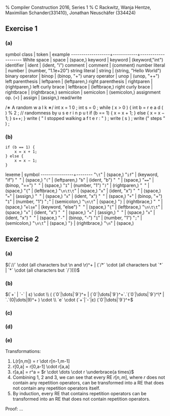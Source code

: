 % Compiler Construction 2016, Series 1
% C Rackwitz, Wanja Hentze, Maximilian Schander(331410), Jonathan Neuschäfer (334424)


## Exercise 1
<!--
   Give a complete list of the symbol classes and corresponding tokens
   needed for the lexical analysis of our programming language WHILE. Recall
   that WHILE captures (integer) variable declarations, assignments, arithmetic
   operations, conditional branches, loops, basic I/O (read and write) and
   Java-style comments.
-->

### (a)

symbol class       | token      | example
-------------------+------------+--------------------
White space        | space      | (space,)
keyword            | keyword    | (keyword,"int")
identifier         | ident      | (ident, "i")
comment            | comment    | (comment)
number literal     | number     | (number, "1.1e+20")
string literal     | string     | (string, "Hello World")
binary operator    | binop      | (binop, "+")
unary operator     | unop       | (unop, "++")
left parenthesis   | leftparen  | (leftparen,)
right parenthesis  | rightparen | (rightparen,)
left curly brace   | leftbrace  | (leftbrace,)
right curly brace  | rightbrace | (rightbrace,)
semicolon          | semicolon  | (semicolon,)
assignment op. (=) | assign     | (assign,)
read/write


/∗ A random w a l k ∗/
int x = 1 0 ;
int s = 0 ;
while ( x > 0 ) {
	int b = r e a d ( ) % 2 ; // randomness by u s e r i n p u t
	if (b == 1) {
		x = x + 1;
	} else {
		x = x − 1;
	}
	s++;
}
write ( " I stopped walking a f t e r : " ) ;
write ( s ) ;
write (" steps " ) ;

### (b)

	if (b == 1) {
		x = x + 1;
	} else {
		x = x − 1;
	}

lexeme          | symbol
----------------+--------
"`\t`"          | (space,)
"`if`"          | (keyword, "if")
"` `"           | (space,)
"`(`"           | (leftparen,)
"`b`"           | (ident, "b")
"` `"           | (space,)
"`==`"          | (binop, "==")
"` `"           | (space,)
"`1`"           | (number, "1")
"`)`"           | (rightparen,)
"` `"           | (space,)
"`{`"           | (leftbrace,)
"`\n\t\t`"      | (space,)
"`x`"           | (ident, "x")
"` `"           | (space,)
"`=`"           | (assign,)
"` `"           | (space,)
"`x`"           | (ident, "x")
"` `"           | (space,)
"`+`"           | (binop, "+")
"`1`"           | (number, "1")
"`;`"           | (semicolon,)
"`\n\t`"        | (space,)
"`}`            | (rightbrace,)
"` `"           | (space,)
"`else`"        | (keyword, "else")
"` `"           | (space,)
"`{`"           | (leftbrace,)
"`\n\t\t`"      | (space,)
"`x`"           | (ident, "x")
"` `"           | (space,)
"`=`"           | (assign,)
"` `"           | (space,)
"`x`"           | (ident, "x")
"` `"           | (space,)
"`-`"           | (binop, "-")
"`1`"           | (number, "1")
"`;`"           | (semicolon,)
"`\n\t`"        | (space,)
"`}`            | (rightbrace,)
"`\n`"          | (space,)


## Exercise 2

### (a)

$(`//` \cdot (all characters but \n and \r)^+ | (`/*` \cdot (all characters but `*` | `*` \cdot (all characters but `/`))))$

<!-- ^ TODO: review -->

### (b)

<!--
(b) Provide a regular expression capturing numbers in scientific notation, e.g. -17.42e+23. To be more
precise, a number in scientific notation consists of a floating point number with an optional sign
followed by e followed by an integer number which may be preceded by an optional sign. In case
the floating point number is an integer, the dot may be omitted. Furthermore, if it is less than one,
an initial zero may be omitted. Thus, .3e-8 and +42e0 are valid numbers in scientific notation.
-->

$(`+` | `-` | ε) \cdot \\
 ( (`0`|\dots|`9`)^+ | (`0`|\dots|`9`)^+`.`(`0`|\dots|`9`)^\* | `.`(0|\dots|9)^+ ) \cdot \\
 `e` \cdot (`+`|`-`|ε) (`0`|\dots|`9`)^+$


### (c)

<!-- erst (b) machen. -->
<!-- dot -->

### (d)

<!-- NFA-Lauf -->

### (e)

Transformations:

1. L(r[n,m]) = r \dot r[n-1,m-1]
2. r[0,a] = r[0,a-1] \cdot r[a,a]
3. r[a,a] = r^a = $r \cdot \dots \cdot r \underbrace{a times}$
4. Combining 1, 2 and 3, we can see that every RE $r[n,m]$, where $r$ does not
   contain any repetition operators, can be transformed into a RE that does not
   contain any repetition operators itself.
5. By induction, every RE that contains repetition operators can be transformed
   into an RE that does not contain repetition operators.

Proof: ...
